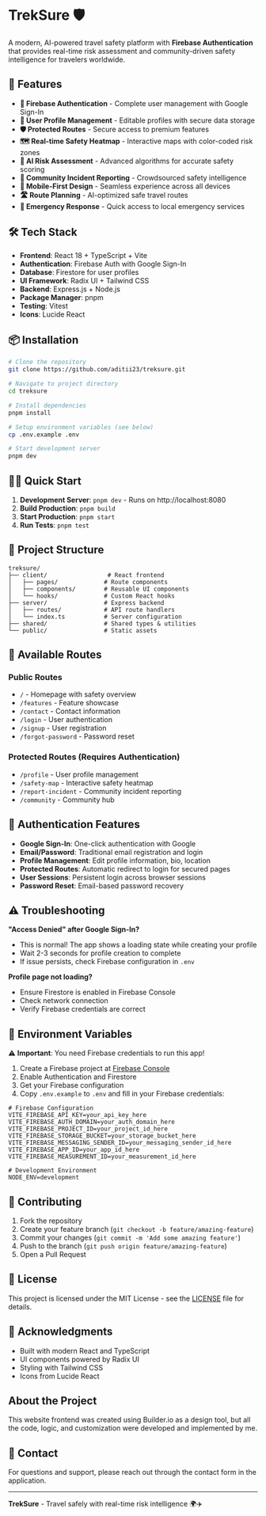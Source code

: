 # TrekSure 🛡️

A modern, AI-powered travel safety platform with **Firebase Authentication** that provides real-time risk assessment and community-driven safety intelligence for travelers worldwide.

## 🚀 Features

- **🔐 Firebase Authentication** - Complete user management with Google Sign-In
- **👤 User Profile Management** - Editable profiles with secure data storage
- **🛡️ Protected Routes** - Secure access to premium features
- **🗺️ Real-time Safety Heatmap** - Interactive maps with color-coded risk zones
- **🤖 AI Risk Assessment** - Advanced algorithms for accurate safety scoring  
- **📍 Community Incident Reporting** - Crowdsourced safety intelligence
- **📱 Mobile-First Design** - Seamless experience across all devices
- **🛣️ Route Planning** - AI-optimized safe travel routes
- **🚨 Emergency Response** - Quick access to local emergency services

## 🛠️ Tech Stack

- **Frontend**: React 18 + TypeScript + Vite
- **Authentication**: Firebase Auth with Google Sign-In
- **Database**: Firestore for user profiles
- **UI Framework**: Radix UI + Tailwind CSS
- **Backend**: Express.js + Node.js
- **Package Manager**: pnpm
- **Testing**: Vitest
- **Icons**: Lucide React

## 📦 Installation

```bash
# Clone the repository
git clone https://github.com/aditii23/treksure.git

# Navigate to project directory
cd treksure

# Install dependencies
pnpm install

# Setup environment variables (see below)
cp .env.example .env

# Start development server
pnpm dev
```

## 🏃‍♂️ Quick Start

1. **Development Server**: `pnpm dev` - Runs on http://localhost:8080
2. **Build Production**: `pnpm build`
3. **Start Production**: `pnpm start`
4. **Run Tests**: `pnpm test`

## 📁 Project Structure

```
treksure/
├── client/                 # React frontend
│   ├── pages/             # Route components
│   ├── components/        # Reusable UI components
│   └── hooks/             # Custom React hooks
├── server/                # Express backend
│   ├── routes/            # API route handlers
│   └── index.ts           # Server configuration
├── shared/                # Shared types & utilities
└── public/                # Static assets
```

## 🎯 Available Routes

### Public Routes
- `/` - Homepage with safety overview
- `/features` - Feature showcase  
- `/contact` - Contact information
- `/login` - User authentication
- `/signup` - User registration
- `/forgot-password` - Password reset

### Protected Routes (Requires Authentication)
- `/profile` - User profile management
- `/safety-map` - Interactive safety heatmap
- `/report-incident` - Community incident reporting
- `/community` - Community hub

## 🔐 Authentication Features

- **Google Sign-In**: One-click authentication with Google
- **Email/Password**: Traditional email registration and login
- **Profile Management**: Edit profile information, bio, location
- **Protected Routes**: Automatic redirect to login for secured pages
- **User Sessions**: Persistent login across browser sessions
- **Password Reset**: Email-based password recovery

## ⚠️ Troubleshooting

**"Access Denied" after Google Sign-In?**
- This is normal! The app shows a loading state while creating your profile
- Wait 2-3 seconds for profile creation to complete
- If issue persists, check Firebase configuration in `.env`

**Profile page not loading?**
- Ensure Firestore is enabled in Firebase Console
- Check network connection
- Verify Firebase credentials are correct

## 🔧 Environment Variables

⚠️ **Important**: You need Firebase credentials to run this app!

1. Create a Firebase project at [Firebase Console](https://console.firebase.google.com/)
2. Enable Authentication and Firestore
3. Get your Firebase configuration
4. Copy `.env.example` to `.env` and fill in your Firebase credentials:

```env
# Firebase Configuration
VITE_FIREBASE_API_KEY=your_api_key_here
VITE_FIREBASE_AUTH_DOMAIN=your_auth_domain_here
VITE_FIREBASE_PROJECT_ID=your_project_id_here
VITE_FIREBASE_STORAGE_BUCKET=your_storage_bucket_here
VITE_FIREBASE_MESSAGING_SENDER_ID=your_messaging_sender_id_here
VITE_FIREBASE_APP_ID=your_app_id_here
VITE_FIREBASE_MEASUREMENT_ID=your_measurement_id_here

# Development Environment
NODE_ENV=development
```

## 🤝 Contributing

1. Fork the repository
2. Create your feature branch (`git checkout -b feature/amazing-feature`)
3. Commit your changes (`git commit -m 'Add some amazing feature'`)
4. Push to the branch (`git push origin feature/amazing-feature`)
5. Open a Pull Request

## 📝 License

This project is licensed under the MIT License - see the [LICENSE](LICENSE) file for details.

## 🙏 Acknowledgments

- Built with modern React and TypeScript
- UI components powered by Radix UI
- Styling with Tailwind CSS
- Icons from Lucide React

## About the Project
This website frontend was created using Builder.io as a design tool, but all the code, logic, and customization were developed and implemented by me.

## 📧 Contact

For questions and support, please reach out through the contact form in the application.

---

**TrekSure** - Travel safely with real-time risk intelligence 🌍✈️
